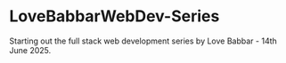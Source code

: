 # LoveBabbarWebDev-Series
Starting out the full stack web development series by Love Babbar - 14th June 2025.
